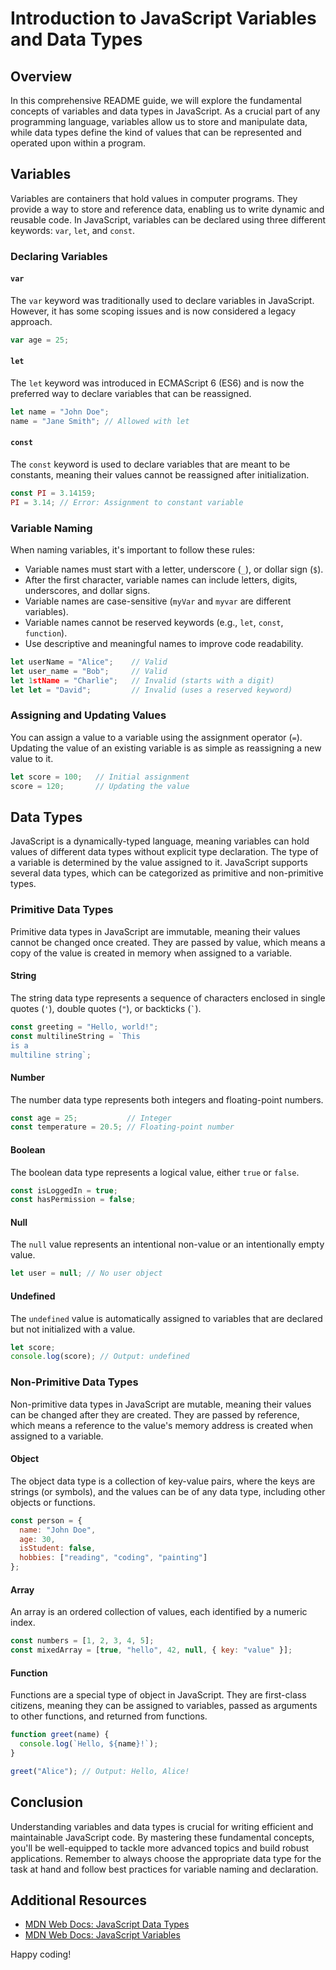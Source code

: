# Introduction to JavaScript Variables and Data Types

## Overview

In this comprehensive README guide, we will explore the fundamental concepts of variables and data types in JavaScript. As a crucial part of any programming language, variables allow us to store and manipulate data, while data types define the kind of values that can be represented and operated upon within a program.

## Variables

Variables are containers that hold values in computer programs. They provide a way to store and reference data, enabling us to write dynamic and reusable code. In JavaScript, variables can be declared using three different keywords: `var`, `let`, and `const`.

### Declaring Variables

#### `var`

The `var` keyword was traditionally used to declare variables in JavaScript. However, it has some scoping issues and is now considered a legacy approach.

```javascript
var age = 25;
```

#### `let`

The `let` keyword was introduced in ECMAScript 6 (ES6) and is now the preferred way to declare variables that can be reassigned.

```javascript
let name = "John Doe";
name = "Jane Smith"; // Allowed with let
```

#### `const`

The `const` keyword is used to declare variables that are meant to be constants, meaning their values cannot be reassigned after initialization.

```javascript
const PI = 3.14159;
PI = 3.14; // Error: Assignment to constant variable
```

### Variable Naming

When naming variables, it's important to follow these rules:

- Variable names must start with a letter, underscore (`_`), or dollar sign (`$`).
- After the first character, variable names can include letters, digits, underscores, and dollar signs.
- Variable names are case-sensitive (`myVar` and `myvar` are different variables).
- Variable names cannot be reserved keywords (e.g., `let`, `const`, `function`).
- Use descriptive and meaningful names to improve code readability.

```javascript
let userName = "Alice";    // Valid
let user_name = "Bob";     // Valid
let 1stName = "Charlie";   // Invalid (starts with a digit)
let let = "David";         // Invalid (uses a reserved keyword)
```

### Assigning and Updating Values

You can assign a value to a variable using the assignment operator (`=`). Updating the value of an existing variable is as simple as reassigning a new value to it.

```javascript
let score = 100;   // Initial assignment
score = 120;       // Updating the value
```

## Data Types

JavaScript is a dynamically-typed language, meaning variables can hold values of different data types without explicit type declaration. The type of a variable is determined by the value assigned to it. JavaScript supports several data types, which can be categorized as primitive and non-primitive types.

### Primitive Data Types

Primitive data types in JavaScript are immutable, meaning their values cannot be changed once created. They are passed by value, which means a copy of the value is created in memory when assigned to a variable.

#### String

The string data type represents a sequence of characters enclosed in single quotes (`'`), double quotes (`"`), or backticks (`` ` ``).

```javascript
const greeting = "Hello, world!";
const multilineString = `This
is a
multiline string`;
```

#### Number

The number data type represents both integers and floating-point numbers.

```javascript
const age = 25;           // Integer
const temperature = 20.5; // Floating-point number
```

#### Boolean

The boolean data type represents a logical value, either `true` or `false`.

```javascript
const isLoggedIn = true;
const hasPermission = false;
```

#### Null

The `null` value represents an intentional non-value or an intentionally empty value.

```javascript
let user = null; // No user object
```

#### Undefined

The `undefined` value is automatically assigned to variables that are declared but not initialized with a value.

```javascript
let score;
console.log(score); // Output: undefined
```

### Non-Primitive Data Types

Non-primitive data types in JavaScript are mutable, meaning their values can be changed after they are created. They are passed by reference, which means a reference to the value's memory address is created when assigned to a variable.

#### Object

The object data type is a collection of key-value pairs, where the keys are strings (or symbols), and the values can be of any data type, including other objects or functions.

```javascript
const person = {
  name: "John Doe",
  age: 30,
  isStudent: false,
  hobbies: ["reading", "coding", "painting"]
};
```

#### Array

An array is an ordered collection of values, each identified by a numeric index.

```javascript
const numbers = [1, 2, 3, 4, 5];
const mixedArray = [true, "hello", 42, null, { key: "value" }];
```

#### Function

Functions are a special type of object in JavaScript. They are first-class citizens, meaning they can be assigned to variables, passed as arguments to other functions, and returned from functions.

```javascript
function greet(name) {
  console.log(`Hello, ${name}!`);
}

greet("Alice"); // Output: Hello, Alice!
```

## Conclusion

Understanding variables and data types is crucial for writing efficient and maintainable JavaScript code. By mastering these fundamental concepts, you'll be well-equipped to tackle more advanced topics and build robust applications. Remember to always choose the appropriate data type for the task at hand and follow best practices for variable naming and declaration.

## Additional Resources

- [MDN Web Docs: JavaScript Data Types](https://developer.mozilla.org/en-US/docs/Web/JavaScript/Data_structures)
- [MDN Web Docs: JavaScript Variables](https://developer.mozilla.org/en-US/docs/Web/JavaScript/Guide/Grammar_and_types#Variables)

Happy coding!
